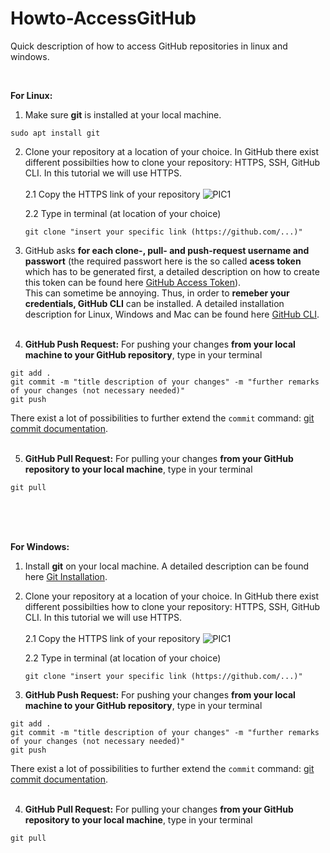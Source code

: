 # Howto-AccessGitHub
Quick description of how to access GitHub repositories in linux and windows.

<br />

**For Linux:**<br />
1. Make sure **git** is installed at your local machine.
````
sudo apt install git
````

2. Clone your repository at a location of your choice. In GitHub there exist different possibilties how to clone your repository: HTTPS, SSH, GitHub CLI. In this tutorial we will use HTTPS. <br /><br />
    2.1 Copy the HTTPS link of your repository
    ![PIC1](https://user-images.githubusercontent.com/67844725/199693502-2bf0d82c-1ec9-48b4-9b25-5d865125d3cf.png)
    
    2.2 Type in terminal (at location of your choice)
	````
	git clone "insert your specific link (https://github.com/...)"
	````

3. GitHub asks **for each clone-, pull- and push-request username and passwort** (the required passwort here is the so called **acess token** which has to be generated first, a detailed description on how to create this token can be found here [GitHub Access Token](https://docs.github.com/en/enterprise-server@3.4/authentication/keeping-your-account-and-data-secure/creating-a-personal-access-token)).<br />
This can sometime be annoying. Thus, in order to **remeber your credentials, GitHub CLI** can be installed. A detailed installation description for Linux, Windows and Mac can be found here [GitHub CLI](https://docs.github.com/en/get-started/getting-started-with-git/caching-your-github-credentials-in-git).<br /><br />

4. **GitHub Push Request:** For pushing your changes **from your local machine to your GitHub repository**, type in your terminal
````
git add .
git commit -m "title description of your changes" -m "further remarks of your changes (not necessary needed)"
git push
````
There exist a lot of possibilities to further extend the `commit` command: [git commit documentation](https://git-scm.com/docs/git-commit). <br /><br />

5. **GitHub Pull Request:** For pulling your changes **from your GitHub repository to your local machine**, type in your terminal
````
git pull
````



<br /><br /><br />




**For Windows:**<br />
1. Install **git** on your local machine. A detailed description can be found here [Git Installation](https://git-scm.com/book/en/v2/Getting-Started-Installing-Git).<br />

2. Clone your repository at a location of your choice. In GitHub there exist different possibilties how to clone your repository: HTTPS, SSH, GitHub CLI. In this tutorial we will use HTTPS. <br /><br />
    2.1 Copy the HTTPS link of your repository
    ![PIC1](https://user-images.githubusercontent.com/67844725/199693502-2bf0d82c-1ec9-48b4-9b25-5d865125d3cf.png)
    
    2.2 Type in terminal (at location of your choice)
	````
	git clone "insert your specific link (https://github.com/...)"
	````
	
3. **GitHub Push Request:** For pushing your changes **from your local machine to your GitHub repository**, type in your terminal
````
git add .
git commit -m "title description of your changes" -m "further remarks of your changes (not necessary needed)"
git push
````
There exist a lot of possibilities to further extend the `commit` command: [git commit documentation](https://git-scm.com/docs/git-commit). <br /><br />

4. **GitHub Pull Request:** For pulling your changes **from your GitHub repository to your local machine**, type in your terminal
````
git pull
````
